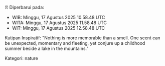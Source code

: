 ⏰ Diperbarui pada:
- WIB: Minggu, 17 Agustus 2025 10.58.48 UTC
- WITA: Minggu, 17 Agustus 2025 11.58.48 UTC
- WIT: Minggu, 17 Agustus 2025 12.58.48 UTC

Kutipan Inspiratif:
"Nothing is more memorable than a smell. One scent can be unexpected, momentary and fleeting, yet conjure up a childhood summer beside a lake in the mountains."


Kategori: nature

